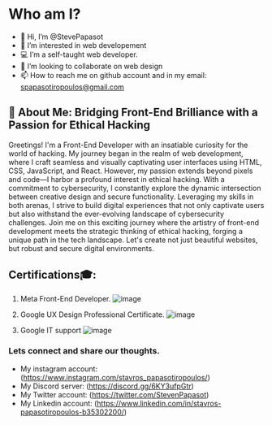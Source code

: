 #  Who am I?

- 👋 Hi, I’m @StevePapasot
- 👀 I’m interested in web developement
- 💻 I’m a self-taught web developer.
- 🤼 I’m looking to collaborate on web design
- 📫 How to reach me on github account and in my email: spapasotiropoulos@gmail.com

  
## 🚀 About Me: Bridging Front-End Brilliance with a Passion for Ethical Hacking

Greetings! I'm a Front-End Developer with an insatiable curiosity for the world of hacking. My journey began in the realm of web development, where I craft seamless and visually captivating user interfaces using HTML, CSS, JavaScript, and React. However, my passion extends beyond pixels and code—I harbor a profound interest in ethical hacking. With a commitment to cybersecurity, I constantly explore the dynamic intersection between creative design and secure functionality. Leveraging my skills in both arenas, I strive to build digital experiences that not only captivate users but also withstand the ever-evolving landscape of cybersecurity challenges. Join me on this exciting journey where the artistry of front-end development meets the strategic thinking of ethical hacking, forging a unique path in the tech landscape. Let's create not just beautiful websites, but robust and secure digital environments.

## Certifications🎓:
1) Meta Front-End Developer.
![image](https://github.com/StevePapasot/StevePapasot/assets/75527414/65776527-c7d7-4e93-ab94-01fba93419fd)

2) Google UX Design Professional Certificate.
![image](https://github.com/StevePapasot/StevePapasot/assets/75527414/9625cd52-c848-46cb-bcd6-4645793a41cd)

3) Google IT support
![image](https://github.com/StevePapasot/StevePapasot/assets/75527414/c196b288-34ff-4b94-b0f3-a788b98ab344)



###  Lets connect and share our thoughts.
* My instagram account: (https://www.instagram.com/stavros_papasotiropoulos/) 
* My Discord server: (https://discord.gg/6KY3ufpGtr)
* My Twitter account: (https://twitter.com/StevenPapasot)
* My Linkedin account: (https://www.linkedin.com/in/stavros-papasotiropoulos-b35302200/)
